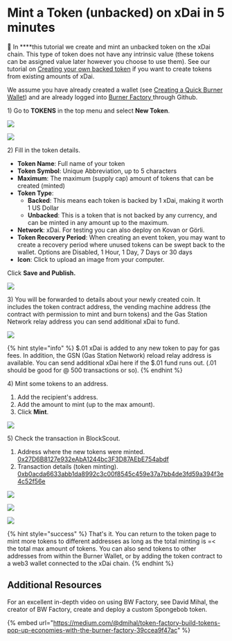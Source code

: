 # Mint a Token \(unbacked\) on xDai in 5 minutes

🍬 In ****this tutorial we create and mint an unbacked token on the xDai chain. This type of token does not have any intrinsic value \(these tokens can be assigned value later however you choose to use them\). See our tutorial on [Creating your own backed token](creating-your-own-burner-wallet-token.md) if you want to create tokens from existing amounts of xDai.  

 We assume you have already created a wallet \(see [Creating a Quick Burner Wallet](creating-a-quick-burner-wallet.md)\) and are already logged into [Burner Factory ](www.burnerfactory.com)through Github. 

1\) Go to **TOKENS** in the top menu and select **New Token**.

![](../../.gitbook/assets/token1.png)

![](../../.gitbook/assets/bwnt1.png)

2\) Fill in the token details. 

* **Token Name**: Full name of your token
* **Token Symbol**: Unique Abbreviation, up to 5 characters
* **Maximum**: The maximum \(supply cap\) amount of tokens that can be created \(minted\)
* **Token Type**:  
  * **Backed**:  This means each token is backed by 1 xDai, making it worth 1 US Dollar
  * **Unbacked**: This is a token that is not backed by any currency, and can be minted in any amount up to the maximum. 
* **Network**: xDai.  For testing you can also deploy on Kovan or Görli.
* **Token Recovery Period**:  When creating an event token, you may want to create a recovery period where unused tokens can be swept back to the wallet. Options are Disabled, 1 Hour, 1 Day, 7 Days or 30 days
* **Icon**: Click to upload an image from your computer.

Click **Save and Publish.**

![](../../.gitbook/assets/bw-2.png)

3\) You will be forwarded to details about your newly created coin. It includes the token contract address, the vending machine address \(the contract with permission to mint and burn tokens\) and the Gas Station Network relay address you can send additional xDai to fund.

![](../../.gitbook/assets/bw-details.png)

{% hint style="info" %}
$.01 xDai is added to any new token to pay for gas fees. In addition, the GSN \(Gas Station Network\) reload relay address is available. You can send additional xDai here if the $.01 fund runs out.  \(.01 should be good for @ 500 transactions or so\).
{% endhint %}

4\) Mint some tokens to an address. 

1. Add the recipient's address.
2. Add the amount to mint \(up to the max amount\).
3. Click **Mint**.

![](../../.gitbook/assets/bw3.png)

5\) Check the transaction in BlockScout.

1. Address where the new tokens were minted. [0x27D6B8127e932eAbA1244bc3F3D87AEbE754abdf](https://blockscout.com/poa/xdai/address/0x27D6B8127e932eAbA1244bc3F3D87AEbE754abdf)
2. Transaction details \(token minting\). [0xb0acda6633abb1da8992c3c00f8545c459e37a7bb4de3fd59a394f3e4c52f56e](https://blockscout.com/poa/xdai/tx/0xb0acda6633abb1da8992c3c00f8545c459e37a7bb4de3fd59a394f3e4c52f56e)

![](../../.gitbook/assets/bw4.png)

![](../../.gitbook/assets/bw-bs1.png)

![](../../.gitbook/assets/bw-bs2.png)

{% hint style="success" %}
That's it. You can return to the token page to mint more tokens to different addresses as long as the total minting is =&lt; the total max amount of tokens. You can also send tokens to other addresses from within the Burner Wallet, or by adding the token contract to a web3 wallet connected to the xDai chain.
{% endhint %}

## Additional Resources

For an excellent in-depth video on using BW Factory, see David Mihal, the creator of BW Factory, create and deploy a custom Spongebob token.

{% embed url="https://medium.com/@dmihal/token-factory-build-tokens-pop-up-economies-with-the-burner-factory-39ccea9f47ac" %}

